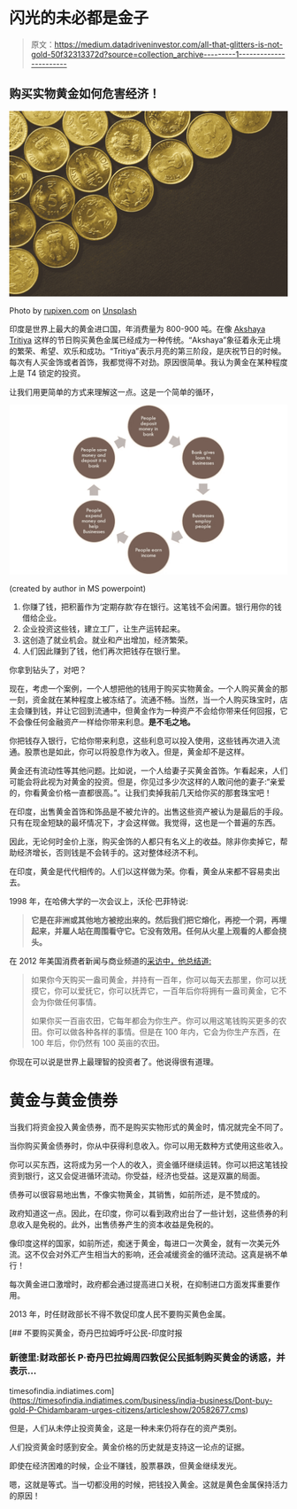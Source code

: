 # 闪光的未必都是金子

> 原文：<https://medium.datadriveninvestor.com/all-that-glitters-is-not-gold-50f32313372d?source=collection_archive---------1----------------------->

## 购买实物黄金如何危害经济！

![](img/4d61b022b6bb18a9e748ebeaf2f40973.png)

Photo by [rupixen.com](https://unsplash.com/@rupixen?utm_source=medium&utm_medium=referral) on [Unsplash](https://unsplash.com?utm_source=medium&utm_medium=referral)

印度是世界上最大的黄金进口国，年消费量为 800-900 吨。在像 [Akshaya Tritiya](https://en.wikipedia.org/wiki/Akshaya_Tritiya) 这样的节日购买黄色金属已经成为一种传统。“Akshaya”象征着永无止境的繁荣、希望、欢乐和成功。“Tritiya”表示月亮的第三阶段，是庆祝节日的时候。每次有人买金饰或者首饰，我都觉得不对劲。原因很简单。我认为黄金在某种程度上是 T4 锁定的投资。

让我们用更简单的方式来理解这一点。这是一个简单的循环，

![](img/bce6ba2e38347403cd0de057327b73e7.png)

(created by author in MS powerpoint)

1.  你赚了钱，把积蓄作为‘定期存款’存在银行。这笔钱不会闲置。银行用你的钱借给企业。
2.  企业投资这些钱，建立工厂，让生产运转起来。
3.  这创造了就业机会。就业和产出增加，经济繁荣。
4.  人们因此赚到了钱，他们再次把钱存在银行里。

你拿到钻头了，对吧？

现在，考虑一个案例，一个人想把他的钱用于购买实物黄金。一个人购买黄金的那一刻，资金就在某种程度上被冻结了。流通不畅。当然，当一个人购买珠宝时，店主会赚到钱，并让它回到流通中，但黄金作为一种资产不会给你带来任何回报，它不会像任何金融资产一样给你带来利息。**是不毛之地。**

你把钱存入银行，它给你带来利息，这些利息可以投入使用，这些钱再次进入流通。股票也是如此，你可以将股息作为收入。但是，黄金却不是这样。

黄金还有流动性等其他问题。比如说，一个人给妻子买黄金首饰。乍看起来，人们可能会将此视为对黄金的投资。但是，你见过多少次这样的人敢问他的妻子:“亲爱的，你看黄金价格一直都很高。”。让我们卖掉我前几天给你买的那套珠宝吧！

在印度，出售黄金首饰和饰品是不被允许的。出售这些资产被认为是最后的手段。只有在现金短缺的最坏情况下，才会这样做。我觉得，这也是一个普遍的东西。

因此，无论何时金价上涨，购买金饰的人都只有名义上的收益。除非你卖掉它，帮助经济增长，否则钱是不会转手的。这对整体经济不利。

在印度，黄金是代代相传的。人们以这样做为荣。你看，黄金从来都不容易卖出去。

1998 年，在哈佛大学的一次会议上，沃伦·巴菲特说:

> **它是在非洲或其他地方被挖出来的。然后我们把它熔化，再挖一个洞，再埋起来，并雇人站在周围看守它。它没有效用。任何从火星上观看的人都会挠头。**

在 2012 年美国消费者新闻与商业频道的[采访中，他总结道:](https://www.cnbc.com/2012/05/07/cnbc-transcript-warren-buffett-on-squawk-box.html)

> 如果你今天购买一盎司黄金，并持有一百年，你可以每天去那里，你可以抚摸它，你可以爱抚它，你可以抚弄它，一百年后你将拥有一盎司黄金，它不会为你做任何事情。
> 
> 如果你买一百亩农田，它每年都会为你生产。你可以用这笔钱购买更多的农田。你可以做各种各样的事情。但是在 100 年内，它会为你生产东西，在 100 年后，你仍然有 100 英亩的农田。

你现在可以说是世界上最理智的投资者了。他说得很有道理。

# 黄金与黄金债券

当我们将资金投入黄金债券，而不是购买实物形式的黄金时，情况就完全不同了。

当你购买黄金债券时，你从中获得利息收入。你可以用无数种方式使用这些收入。

你可以买东西，这将成为另一个人的收入，资金循环继续运转。你可以把这笔钱投资到银行，这又会促进循环流动。你受益，经济也受益。这是双赢的局面。

债券可以很容易地出售，不像实物黄金，其销售，如前所述，是不赞成的。

政府知道这一点。因此，在印度，你可以看到政府出台了一些计划，这些债券的利息收入是免税的。此外，出售债券产生的资本收益是免税的。

像印度这样的国家，如前所述，痴迷于黄金，每进口一次黄金，就有一次美元外流。这不仅会对外汇产生相当大的影响，还会减缓资金的循环流动。这真是祸不单行！

每次黄金进口激增时，政府都会通过提高进口关税，在抑制进口方面发挥重要作用。

2013 年，时任财政部长不得不敦促印度人民不要购买黄色金属。

[](https://timesofindia.indiatimes.com/business/india-business/Dont-buy-gold-P-Chidambaram-urges-citizens/articleshow/20582677.cms) [## 不要购买黄金，奇丹巴拉姆呼吁公民-印度时报

### 新德里:财政部长 P·奇丹巴拉姆周四敦促公民抵制购买黄金的诱惑，并表示…

timesofindia.indiatimes.com](https://timesofindia.indiatimes.com/business/india-business/Dont-buy-gold-P-Chidambaram-urges-citizens/articleshow/20582677.cms) 

但是，人们从未停止投资黄金，这是一种未来仍将存在的资产类别。

人们投资黄金时感到安全。黄金价格的历史就是支持这一论点的证据。

即使在经济困难的时候，企业不赚钱，股票暴跌，但黄金继续发光。

嗯，这就是等式。当一切都没用的时候，把钱投入黄金。这就是黄色金属保持活力的原因！